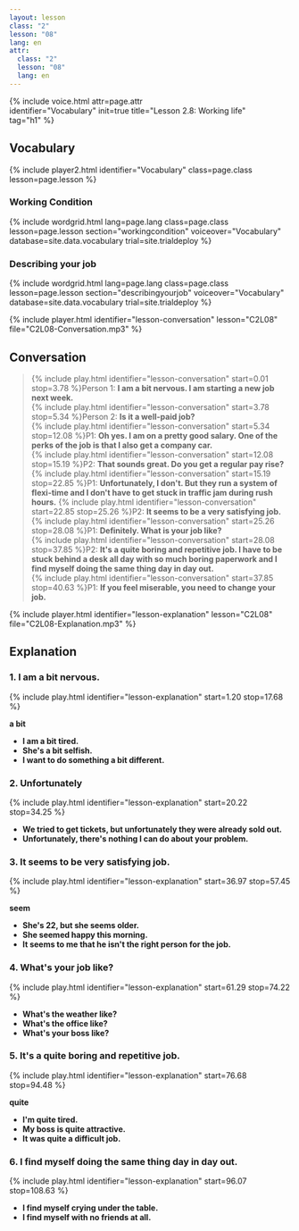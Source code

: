 ```yaml
---
layout: lesson
class: "2"
lesson: "08"
lang: en
attr:
  class: "2"
  lesson: "08"
  lang: en
---
```


{%  include voice.html attr=page.attr   
	identifier="Vocabulary"  init=true
	title="Lesson 2.8: Working life"        
    tag="h1" %}

## Vocabulary
{% include player2.html identifier="Vocabulary" class=page.class lesson=page.lesson %}

### Working Condition

{% include wordgrid.html lang=page.lang
		class=page.class 
		lesson=page.lesson 
		section="workingcondition"
		voiceover="Vocabulary"
		database=site.data.vocabulary 
		trial=site.trialdeploy %}



### Describing your job

{% include wordgrid.html lang=page.lang
		class=page.class 
		lesson=page.lesson 
		section="describingyourjob"
		voiceover="Vocabulary"
		database=site.data.vocabulary 
		trial=site.trialdeploy %}




{% include player.html identifier="lesson-conversation" lesson="C2L08" file="C2L08-Conversation.mp3" %}
## Conversation



> {% include play.html identifier="lesson-conversation" start=0.01 stop=3.78 %}Person 1: __I am a bit nervous. I am starting a new job next week.__  
> {% include play.html identifier="lesson-conversation" start=3.78 stop=5.34 %}Person 2: __Is it a well-paid job?__  
> {% include play.html identifier="lesson-conversation" start=5.34 stop=12.08 %}P1: __Oh yes. I am on a pretty good salary. One of the perks of the job is that I also get a company car.__  
> {% include play.html identifier="lesson-conversation" start=12.08 stop=15.19 %}P2: __That sounds great. Do you get a regular pay rise?__  
> {% include play.html identifier="lesson-conversation" start=15.19 stop=22.85 %}P1: __Unfortunately, I don't. But they run a system of flexi-time and I don't have to get stuck in traffic jam during rush hours.__ 
> {% include play.html identifier="lesson-conversation" start=22.85 stop=25.26 %}P2: __It seems to be a very satisfying job.__  
> {% include play.html identifier="lesson-conversation" start=25.26 stop=28.08 %}P1: __Definitely. What is your job like?__  
> {% include play.html identifier="lesson-conversation" start=28.08 stop=37.85 %}P2: __It's a quite boring and repetitive job. I have to be stuck behind a desk all day with so much boring paperwork and I find myself doing the same thing day in day out.__  
> {% include play.html identifier="lesson-conversation" start=37.85 stop=40.63 %}P1: __If you feel miserable, you need to change your job.__  




{% include player.html identifier="lesson-explanation" lesson="C2L08" file="C2L08-Explanation.mp3" %}
## Explanation


### 1. I am a bit nervous. 
{% include play.html identifier="lesson-explanation" start=1.20 stop=17.68 %}

__a bit__ 

- __I am a bit tired.__ 
- __She's a bit selfish.__ 
- __I want to do something a bit different.__ 


### 2. Unfortunately
{% include play.html identifier="lesson-explanation" start=20.22 stop=34.25 %}

- __We tried to get tickets, but unfortunately they were already sold out.__ 
- __Unfortunately, there's nothing I can do about your problem.__ 

### 3. It seems to be very satisfying job.
{% include play.html identifier="lesson-explanation" start=36.97 stop=57.45 %}

__seem__ 

- __She's 22, but she seems older.__ 
- __She seemed happy this morning.__ 
- __It seems to me that he isn't the right person for the job.__ 

### 4.  What's your job like?
{% include play.html identifier="lesson-explanation" start=61.29 stop=74.22 %}

- __What's the weather like?__ 
- __What's the office like?__ 
- __What's your boss like?__ 

### 5.  It's a quite boring and repetitive job.
{% include play.html identifier="lesson-explanation" start=76.68 stop=94.48 %}

__quite__ 

- __I'm quite tired.__ 
- __My boss is quite attractive.__ 
- __It was quite a difficult job.__ 

### 6. I find myself doing the same thing day in day out.
{% include play.html identifier="lesson-explanation" start=96.07 stop=108.63 %}

- __I find myself crying under the table.__ 
- __I find myself with no friends at all.__ 
